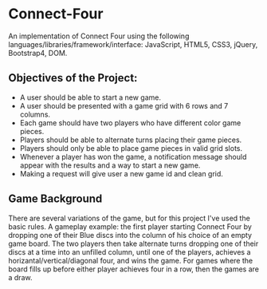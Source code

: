 # Connect-Four
An implementation of Connect Four using the following languages/libraries/framework/interface: JavaScript, HTML5, CSS3, jQuery, Bootstrap4, DOM. 

## Objectives of the Project:
* A user should be able to start a new game.
* A user should be presented with a game grid with 6 rows and 7 columns.
* Each game should have two players who have different color game pieces.
* Players should be able to alternate turns placing their game pieces.
* Players should only be able to place game pieces in valid grid slots.
* Whenever a player has won the game, a notification message should appear with the results and a way to start a new game.
* Making a request will give user a new game id and clean grid.

## Game Background
There are several variations of the game, but for this project I've used the basic rules. A gameplay example: the first player starting Connect Four by dropping one of their Blue discs into the column of his choice of an empty game board. The two players then take alternate turns dropping one of their discs at a time into an unfilled column, until one of the players, achieves a horizantal/vertical/diagonal four, and wins the game. For games where the board fills up before either player achieves four in a row, then the games are a draw.

